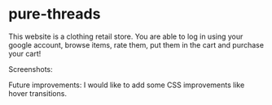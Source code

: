 # pure-threads
This website is a clothing retail store. You are able to log in using your google account, browse items, rate them, put them in the cart and purchase your cart!

Screenshots: 




Future improvements:
I would like to add some CSS improvements like hover transitions.
